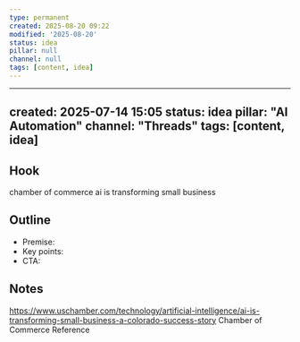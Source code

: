 ```yaml
---
type: permanent
created: 2025-08-20 09:22
modified: '2025-08-20'
status: idea
pillar: null
channel: null
tags: [content, idea]
---
```

---
created: 2025-07-14 15:05
status: idea
pillar: "AI Automation"
channel: "Threads"
tags: [content, idea]
---

## Hook  
chamber of commerce ai is transforming small business

## Outline  
- Premise:  
- Key points:  
- CTA:  

## Notes  
https://www.uschamber.com/technology/artificial-intelligence/ai-is-transforming-small-business-a-colorado-success-story
Chamber of Commerce Reference
